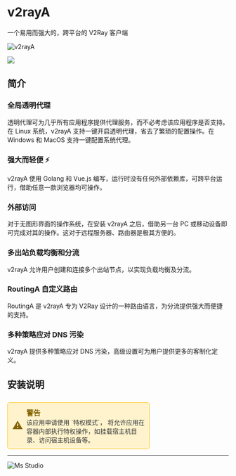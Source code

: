 # v2rayA

一个易用而强大的，跨平台的 V2Ray 客户端

![v2rayA](https://file.lifebus.top/imgs/v2raya_cover.png)

![](https://img.shields.io/badge/%E6%96%B0%E7%96%86%E8%90%8C%E6%A3%AE%E8%BD%AF%E4%BB%B6%E5%BC%80%E5%8F%91%E5%B7%A5%E4%BD%9C%E5%AE%A4-%E6%8F%90%E4%BE%9B%E6%8A%80%E6%9C%AF%E6%94%AF%E6%8C%81-blue)

## 简介

### 全局透明代理

透明代理可为几乎所有应用程序提供代理服务，而不必考虑该应用程序是否支持。在 Linux 系统，v2rayA 支持一键开启透明代理，省去了繁琐的配置操作。在
Windows 和 MacOS 支持一键配置系统代理。

### 强大而轻便 ⚡️

v2rayA 使用 Golang 和 Vue.js 编写，运行时没有任何外部依赖库，可跨平台运行，借助任意一款浏览器均可操作。

### 外部访问

对于无图形界面的操作系统，在安装 v2rayA 之后，借助另一台 PC 或移动设备即可完成对其的操作。这对于远程服务器、路由器是极其方便的。

### 多出站负载均衡和分流

v2rayA 允许用户创建和连接多个出站节点，以实现负载均衡及分流。

### RoutingA 自定义路由

RoutingA 是 v2rayA 专为 V2Ray 设计的一种路由语言，为分流提供强大而便捷的支持。

### 多种策略应对 DNS 污染

v2rayA 提供多种策略应对 DNS 污染，高级设置可为用户提供更多的客制化定义。

## 安装说明

<div style="border: 1px solid #FFC107; padding: 10px; border-radius: 5px; color: #856404; background-color: #FFF3CD; display: inline-block; width: 100%; max-width: 60%; margin-top: 10px;">
    <div style="display: flex; align-items: center;">
        <span style="font-size: 24px; margin-right: 8px;">⚠️</span>
        <div>
            <strong style="font-size: 16px;">警告</strong><br>
            <span style="font-size: 14px; color: #333;">该应用申请使用 `特权模式`， 将允许应用在容器内部执行特权操作，如挂载宿主机目录、访问宿主机设备等。</span>
        </div>
    </div>
</div>

---

![Ms Studio](https://file.lifebus.top/imgs/ms_blank_001.png)
